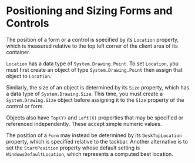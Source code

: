 <h1 class="heading"><span class="name">Positioning and Sizing Forms and Controls</span></h1>

The position of a form or a control is specified by its `Location` property, which is measured relative to the top left corner of the client area of its container.

`Location` has a data type of `System.Drawing.Point`. To set `Location`, you must first create an object of type `System.Drawing.Point` then assign that object to `Location`.

Similarly, the size of an object is determined by its `Size` property, which has a data type of `System.Drawing.Size`. This time, you must create a `System.Drawing.Size` object before assigning it to the `Size` property of the control or form.

Objects also have `Top(Y)` and `Left(X)` properties that may be specified or referenced  independently. These accept simple numeric values.

The position of a `Form` may instead be determined by its `DeskTopLocation` property, which is specified relative to the taskbar. Another alternative is to set the `StartPosition` property whose default setting is `WindowsDefaultLocation`, which represents a computed best location.
